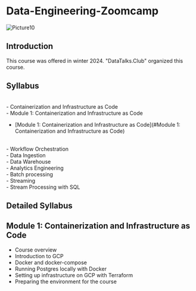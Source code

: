 # Data-Engineering-Zoomcamp


![Picture10](https://github.com/AFARNOOD/Data-Engineering-Zoomcamp/assets/145398892/d73329d9-af29-4abd-adb1-6f6fd544e45a)


## Introduction

This course was offered in winter 2024. "DataTalks.Club" organized this course.


## Syllabus
<br> - Containerization and Infrastructure as Code 
<br> - Module 1: Containerization and Infrastructure as Code

- [Module 1: Containerization and Infrastructure as Code](#Module 1: Containerization and Infrastructure as Code)

<br> - Workflow Orchestration
<br> - Data Ingestion
<br> - Data Warehouse
<br> - Analytics Engineering
<br> - Batch processing
<br> - Streaming
<br> - Stream Processing with SQL

## Detailed Syllabus
## Module 1: Containerization and Infrastructure as Code
* Course overview
* Introduction to GCP
* Docker and docker-compose
* Running Postgres locally with Docker
* Setting up infrastructure on GCP with Terraform
* Preparing the environment for the course
